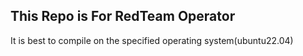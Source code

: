 ## This Repo is For RedTeam Operator

It is best to compile on the specified operating system(ubuntu22.04)
